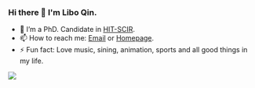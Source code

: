 ### Hi there 👋 I'm Libo Qin.

- 🌱 I’m a PhD. Candidate in [HIT-SCIR](http://ir.hit.edu.cn/).
- 📫 How to reach me: [Email](mailto:lbqin@ir.hit.edu.cn) or [Homepage](http://ir.hit.edu.cn/~lbqin/).
- ⚡ Fun fact: Love music, sining, animation, sports and all good things in my life.

<a href="https://yizhen20133868.github.io/">
  <img align="left" src="https://github-readme-stats.vercel.app/api?username=yizhen20133868&count_private=true&show_icons=true" />
</a>  

<!--
<a href="https://yizhen20133868.github.io/">
    <img align="left" src="https://github-readme-stats.vercel.app/api/top-langs/?username=yizhen20133868&hide=HTML,PostScript,JavaScript,Java,CSS&layout=compact" />
</a>
-->






<!--
- 🔭 I’m currently working on ...
- 🌱 I’m currently learning ...
- 👯 I’m looking to collaborate on ...
- 🤔 I’m looking for help with ...
- 💬 Ask me about ...
- 📫 How to reach me: ...
- 😄 Pronouns: ...
- ⚡ Fun fact: ...
-->
